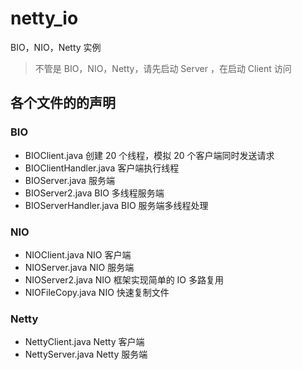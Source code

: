 # netty_io

BIO，NIO，Netty 实例

> 不管是 BIO，NIO，Netty，请先启动 Server ，在启动 Client 访问

## 各个文件的的声明

### BIO
- BIOClient.java 创建 20 个线程，模拟 20 个客户端同时发送请求
- BIOClientHandler.java 客户端执行线程
- BIOServer.java 服务端
- BIOServer2.java BIO 多线程服务端
- BIOServerHandler.java BIO 服务端多线程处理

### NIO
- NIOClient.java NIO 客户端
- NIOServer.java NIO 服务端
- NIOServer2.java NIO 框架实现简单的 IO 多路复用
- NIOFileCopy.java NIO 快速复制文件

### Netty
- NettyClient.java  Netty 客户端
- NettyServer.java  Netty 服务端

